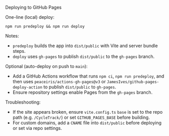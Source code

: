 Deploying to GitHub Pages

One-line (local) deploy:

    npm run predeploy && npm run deploy

Notes:
- `predeploy` builds the app into `dist/public` with Vite and server bundle steps.
- `deploy` uses `gh-pages` to publish `dist/public` to the `gh-pages` branch.

Optional (auto-deploy on push to `main`):
- Add a GitHub Actions workflow that runs `npm ci`, `npm run predeploy`, and then uses `peaceiris/actions-gh-pages@v3` or `JamesIves/github-pages-deploy-action` to publish `dist/public` to `gh-pages`.
- Ensure repository settings enable Pages from the `gh-pages` branch.

Troubleshooting:
- If the site appears broken, ensure `vite.config.ts` `base` is set to the repo path (e.g. `/CycleTrack/`) or set `GITHUB_PAGES_BASE` before building.
- For custom domains, add a `CNAME` file into `dist/public` before deploying or set via repo settings.
